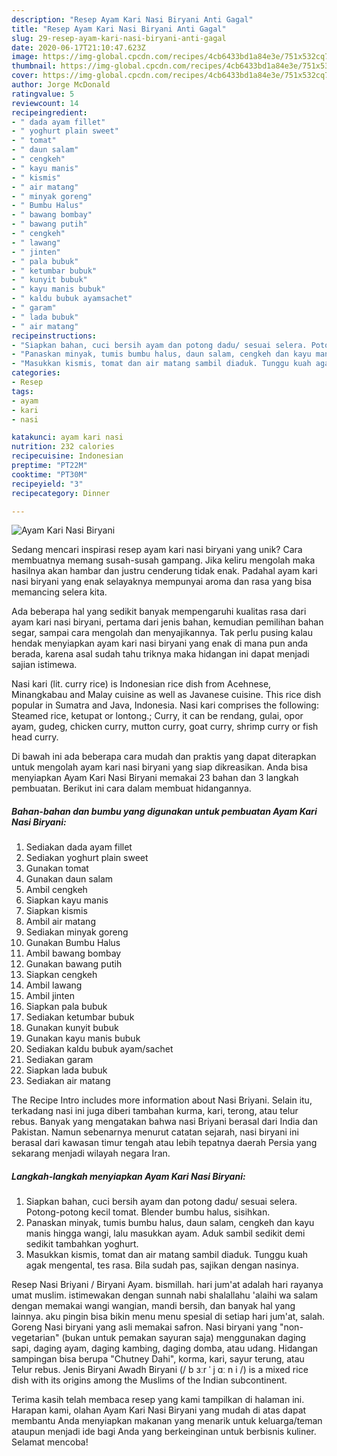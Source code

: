 ```yaml
---
description: "Resep Ayam Kari Nasi Biryani Anti Gagal"
title: "Resep Ayam Kari Nasi Biryani Anti Gagal"
slug: 29-resep-ayam-kari-nasi-biryani-anti-gagal
date: 2020-06-17T21:10:47.623Z
image: https://img-global.cpcdn.com/recipes/4cb6433bd1a84e3e/751x532cq70/ayam-kari-nasi-biryani-foto-resep-utama.jpg
thumbnail: https://img-global.cpcdn.com/recipes/4cb6433bd1a84e3e/751x532cq70/ayam-kari-nasi-biryani-foto-resep-utama.jpg
cover: https://img-global.cpcdn.com/recipes/4cb6433bd1a84e3e/751x532cq70/ayam-kari-nasi-biryani-foto-resep-utama.jpg
author: Jorge McDonald
ratingvalue: 5
reviewcount: 14
recipeingredient:
- " dada ayam fillet"
- " yoghurt plain sweet"
- " tomat"
- " daun salam"
- " cengkeh"
- " kayu manis"
- " kismis"
- " air matang"
- " minyak goreng"
- " Bumbu Halus"
- " bawang bombay"
- " bawang putih"
- " cengkeh"
- " lawang"
- " jinten"
- " pala bubuk"
- " ketumbar bubuk"
- " kunyit bubuk"
- " kayu manis bubuk"
- " kaldu bubuk ayamsachet"
- " garam"
- " lada bubuk"
- " air matang"
recipeinstructions:
- "Siapkan bahan, cuci bersih ayam dan potong dadu/ sesuai selera. Potong-potong kecil tomat. Blender bumbu halus, sisihkan."
- "Panaskan minyak, tumis bumbu halus, daun salam, cengkeh dan kayu manis hingga wangi, lalu masukkan ayam. Aduk sambil sedikit demi sedikit tambahkan yoghurt."
- "Masukkan kismis, tomat dan air matang sambil diaduk. Tunggu kuah agak mengental, tes rasa. Bila sudah pas, sajikan dengan nasinya."
categories:
- Resep
tags:
- ayam
- kari
- nasi

katakunci: ayam kari nasi 
nutrition: 232 calories
recipecuisine: Indonesian
preptime: "PT22M"
cooktime: "PT30M"
recipeyield: "3"
recipecategory: Dinner

---
```



![Ayam Kari Nasi Biryani](https://img-global.cpcdn.com/recipes/4cb6433bd1a84e3e/751x532cq70/ayam-kari-nasi-biryani-foto-resep-utama.jpg)

Sedang mencari inspirasi resep ayam kari nasi biryani yang unik? Cara membuatnya memang susah-susah gampang. Jika keliru mengolah maka hasilnya akan hambar dan justru cenderung tidak enak. Padahal ayam kari nasi biryani yang enak selayaknya mempunyai aroma dan rasa yang bisa memancing selera kita.

Ada beberapa hal yang sedikit banyak mempengaruhi kualitas rasa dari ayam kari nasi biryani, pertama dari jenis bahan, kemudian pemilihan bahan segar, sampai cara mengolah dan menyajikannya. Tak perlu pusing kalau hendak menyiapkan ayam kari nasi biryani yang enak di mana pun anda berada, karena asal sudah tahu triknya maka hidangan ini dapat menjadi sajian istimewa.

Nasi kari (lit. curry rice) is Indonesian rice dish from Acehnese, Minangkabau and Malay cuisine as well as Javanese cuisine. This rice dish popular in Sumatra and Java, Indonesia. Nasi kari comprises the following: Steamed rice, ketupat or lontong.; Curry, it can be rendang, gulai, opor ayam, gudeg, chicken curry, mutton curry, goat curry, shrimp curry or fish head curry.


Di bawah ini ada beberapa cara mudah dan praktis yang dapat diterapkan untuk mengolah ayam kari nasi biryani yang siap dikreasikan. Anda bisa menyiapkan Ayam Kari Nasi Biryani memakai 23 bahan dan 3 langkah pembuatan. Berikut ini cara dalam membuat hidangannya.

<!--inarticleads1-->

##### Bahan-bahan dan bumbu yang digunakan untuk pembuatan Ayam Kari Nasi Biryani:

1. Sediakan  dada ayam fillet
1. Sediakan  yoghurt plain sweet
1. Gunakan  tomat
1. Gunakan  daun salam
1. Ambil  cengkeh
1. Siapkan  kayu manis
1. Siapkan  kismis
1. Ambil  air matang
1. Sediakan  minyak goreng
1. Gunakan  Bumbu Halus
1. Ambil  bawang bombay
1. Gunakan  bawang putih
1. Siapkan  cengkeh
1. Ambil  lawang
1. Ambil  jinten
1. Siapkan  pala bubuk
1. Sediakan  ketumbar bubuk
1. Gunakan  kunyit bubuk
1. Gunakan  kayu manis bubuk
1. Sediakan  kaldu bubuk ayam/sachet
1. Sediakan  garam
1. Siapkan  lada bubuk
1. Sediakan  air matang


The Recipe Intro includes more information about Nasi Briyani. Selain itu, terkadang nasi ini juga diberi tambahan kurma, kari, terong, atau telur rebus. Banyak yang mengatakan bahwa nasi Briyani berasal dari India dan Pakistan. Namun sebenarnya menurut catatan sejarah, nasi biryani ini berasal dari kawasan timur tengah atau lebih tepatnya daerah Persia yang sekarang menjadi wilayah negara Iran. 

<!--inarticleads2-->

##### Langkah-langkah menyiapkan Ayam Kari Nasi Biryani:

1. Siapkan bahan, cuci bersih ayam dan potong dadu/ sesuai selera. Potong-potong kecil tomat. Blender bumbu halus, sisihkan.
1. Panaskan minyak, tumis bumbu halus, daun salam, cengkeh dan kayu manis hingga wangi, lalu masukkan ayam. Aduk sambil sedikit demi sedikit tambahkan yoghurt.
1. Masukkan kismis, tomat dan air matang sambil diaduk. Tunggu kuah agak mengental, tes rasa. Bila sudah pas, sajikan dengan nasinya.


Resep Nasi Briyani / Biryani Ayam. bismillah. hari jum&#39;at adalah hari rayanya umat muslim. istimewakan dengan sunnah nabi shalallahu &#39;alaihi wa salam dengan memakai wangi wangian, mandi bersih, dan banyak hal yang lainnya. aku pingin bisa bikin menu menu spesial di setiap hari jum&#39;at, salah. Goreng Nasi biryani yang asli memakai safron. Nasi biryani yang &#34;non-vegetarian&#34; (bukan untuk pemakan sayuran saja) menggunakan daging sapi, daging ayam, daging kambing, daging domba, atau udang. Hidangan sampingan bisa berupa &#34;Chutney Dahi&#34;, korma, kari, sayur terung, atau Telur rebus. Jenis Biryani Awadh Biryani (/ b ɜːr ˈ j ɑː n i /) is a mixed rice dish with its origins among the Muslims of the Indian subcontinent. 

Terima kasih telah membaca resep yang kami tampilkan di halaman ini. Harapan kami, olahan Ayam Kari Nasi Biryani yang mudah di atas dapat membantu Anda menyiapkan makanan yang menarik untuk keluarga/teman ataupun menjadi ide bagi Anda yang berkeinginan untuk berbisnis kuliner. Selamat mencoba!
